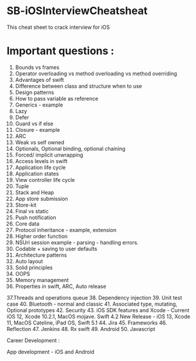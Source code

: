# SB-iOSInterviewCheatsheat

This cheat sheet to crack interview for iOS

# Important questions :

1. Bounds vs frames
2. Operator overloading vs method overloading vs  method overriding
3. Advantages of swift
4. Difference between class and structure when to use
5. Design patterns
6. How to pass variable as reference
7. Generics - example
8.  Lazy
9. Defer
10. Guard vs if else
11. Closure - example 
12. ARC
13. Weak vs self owned
14. Optionals, Optional binding, optional chaining
15. Forced/ implicit unwrapping
16. Access levels in swift
17. Application life cycle
18. Application states
19. View controller life cycle
20. Tuple 
21. Stack and Heap
22. App store submission 
23. Store-kit
24. Final vs static
25. Push notification
26. Core data
27. Protocol inheritance - example, extension
28. Higher order function
29. NSUrl session example - parsing - handling errors.
30. Codable + saving to user defaults
31. Architecture patterns
32. Auto layout
33. Solid principles
34. OOPS
35. Memory management
36. Properties in swift, ARC, Auto release

37.Threads and operations queue
38. Dependency injection
39. Unit test case
40. Bluetooth - normal and classic
41. Associated type, mutating, Optional prototypes
42. Security
43. iOS SDK features and Xcode - 
     Current iOS 12, Xcode 10.2.1, MacOS mojave. Swift 4.2
     New Release - iOS 13, Xcode 11, MacOS Cateline, iPad OS, Swift 5.1
44. Jira
45. Frameworks
46. Reflection
47. Jenkins
48. Rx swift
49. Android
50. Javascript

Career Development :

App development - iOS and Android

